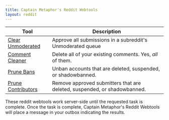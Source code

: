 ```yaml
---
title: Captain Metaphor's Reddit Webtools
layout: reddit
---
```


Tool|Description
-|-
[Clear Unmoderated](./clear_unmod) | Approve all submissions in a subreddit's Unmoderated queue
[Comment Cleaner](./delete_comments) | Delete all of your existing comments. Yes, *all* of them.
[Prune Bans](./prune_bans) | Unban accounts that are deleted, suspended, or shadowbanned.
[Prune Contributors](./prune_contrib) | Remove approved submitters that are deleted, suspended, or shadowbanned.

These reddit webtools work server-side until the requested task is complete. Once the task is complete, Captain Metaphor's Reddit Webtools will place a message in your outbox indicating the results.
